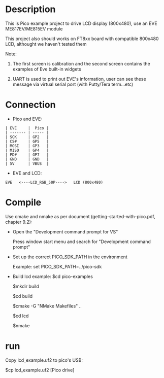 # Description
   This is Pico example project to drive LCD display (800x480), use an EVE ME817EV/ME815EV module
   
   This project also should works on FT8xx board with compatible 800x480 LCD, althought we haven't tested them

   Note:
   1. The first screen is calibration and the second screen contains the examples of Eve built-in widgets
   
   3. UART is used to print out EVE's information, user can see these message via virtual serial port (with Putty/Tera term...etc)
   
# Connection
   - Pico and EVE:

    | EVE     |  Pico |
    | ------- | ----- |
    | SCK     | GP2   |
    | CS#     | GP5   |
    | MOSI    | GP3   |
    | MISO    | GP4   |
    | PD#     | GP7   |
    | GND     | GND   |
    | 5V      | VBUS  |
    
   - EVE and LCD:
   
    EVE   <----LCD_RGB_50P---->   LCD (800x480) 

    
# Compile 
Use cmake and nmake as per document (getting-started-with-pico.pdf, chapter 9.2):

   - Open the "Development command prompt for VS"
   
       Press window start menu and search for "Development command prompt"
       
   - Set up the correct PICO_SDK_PATH in the environment
   
       Example: set PICO_SDK_PATH=../pico-sdk
       
   - Build lcd example:
       $cd pico-examples
       
       $mkdir build
       
       $cd build
       
       $cmake -G "NMake Makefiles" ..
       
       $cd lcd
       
       $nmake
      
# run

Copy lcd_example.uf2 to pico's USB:

   $cp lcd_example.uf2 [Pico drive]

